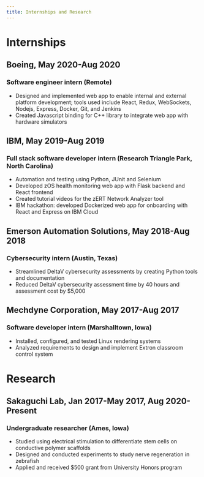 ```yaml
---
title: Internships and Research
---
```


# Internships

## Boeing, May 2020-Aug 2020
### Software engineer intern (Remote)
- Designed and implemented web app to enable internal and external platform development; tools used include React, Redux, WebSockets, Nodejs, Express, Docker, Git, and Jenkins
- Created Javascript binding for C++ library to integrate web app with hardware simulators

## IBM, May 2019-Aug  2019
### Full stack software developer intern (Research Triangle Park, North Carolina)
- Automation and testing using Python, JUnit and Selenium
- Developed zOS health monitoring web app with Flask backend and React frontend
- Created tutorial videos for the zERT Network Analyzer tool
- IBM hackathon: developed Dockerized web app for onboarding with React and Express on IBM Cloud

## Emerson Automation Solutions, May  2018-Aug  2018
### Cybersecurity intern (Austin, Texas)
- Streamlined DeltaV cybersecurity assessments by creating Python tools and documentation
- Reduced DeltaV cybersecurity assessment time by 40 hours and assessment cost by $5,000

## Mechdyne Corporation, May  2017-Aug  2017
### Software developer intern (Marshalltown, Iowa)
- Installed, configured, and tested Linux rendering systems
- Analyzed requirements to design and implement Extron classroom control system

# Research
## Sakaguchi Lab, Jan  2017-May  2017, Aug 2020-Present
### Undergraduate researcher (Ames, Iowa)
- Studied using electrical stimulation to differentiate stem cells on conductive polymer scaffolds
- Designed and conducted experiments to study nerve regeneration in zebrafish
- Applied and received $500 grant from University Honors program
